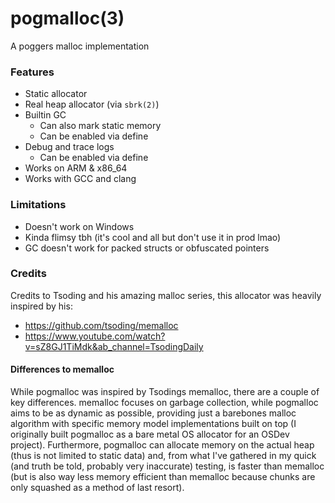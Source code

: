 # pogmalloc(3)

A poggers malloc implementation

### Features

* Static allocator
* Real heap allocator (via `sbrk(2)`)
* Builtin GC
  * Can also mark static memory
  * Can be enabled via define
* Debug and trace logs
  * Can be enabled via define
* Works on ARM & x86_64
* Works with GCC and clang 

### Limitations

* Doesn't work on Windows
* Kinda flimsy tbh (it's cool and all but don't use it in prod lmao)
* GC doesn't work for packed structs or obfuscated pointers

### Credits

Credits to Tsoding and his amazing malloc series, this allocator was heavily inspired by his:
* https://github.com/tsoding/memalloc
* https://www.youtube.com/watch?v=sZ8GJ1TiMdk&ab_channel=TsodingDaily

#### Differences to memalloc

While pogmalloc was inspired by Tsodings memalloc, there are a couple of key differences. memalloc focuses on garbage collection, while 
pogmalloc aims to be as dynamic as possible, providing just a barebones malloc algorithm with specific memory model implementations built 
on top (I originally built pogmalloc as a bare metal OS allocator for an OSDev project). Furthermore, pogmalloc can allocate memory on the actual heap (thus is not limited to static data) and, from what I've gathered
in my quick (and truth be told, probably very inaccurate) testing, is faster than memalloc (but is also way less memory efficient than memalloc because 
chunks are only squashed as a method of last resort).
